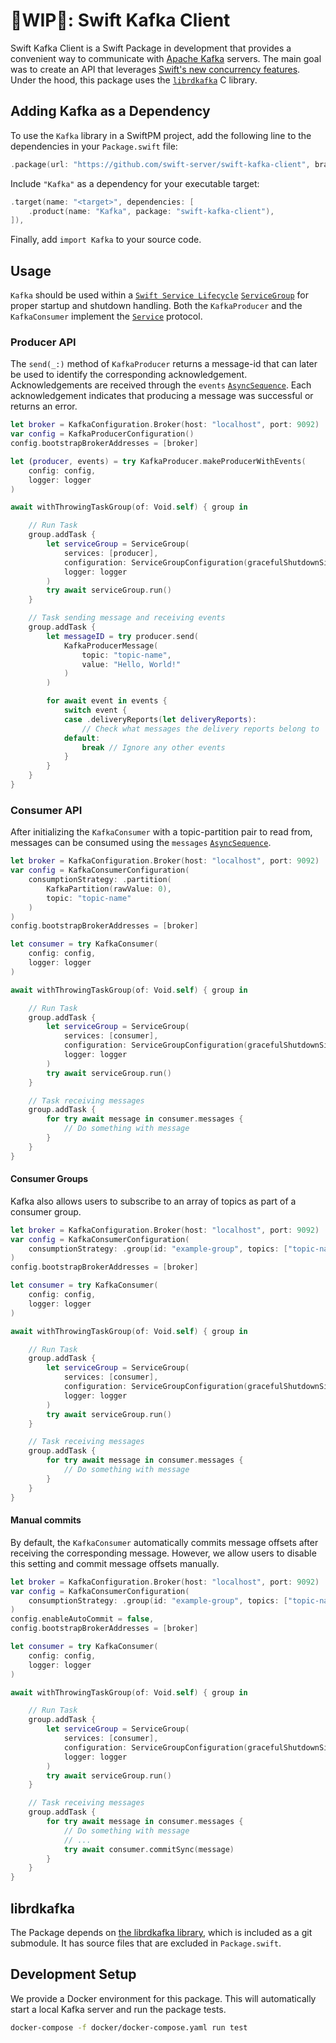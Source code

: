 # 🚧WIP🚧: Swift Kafka Client

Swift Kafka Client is a Swift Package in development that provides a convenient way to communicate with [Apache Kafka](https://kafka.apache.org) servers. The main goal was to create an API that leverages [Swift's new concurrency features](https://docs.swift.org/swift-book/LanguageGuide/Concurrency.html). Under the hood, this package uses the [`librdkafka`](https://github.com/confluentinc/librdkafka) C library.

## Adding Kafka as a Dependency

To use the `Kafka` library in a SwiftPM project,
add the following line to the dependencies in your `Package.swift` file:

```swift
.package(url: "https://github.com/swift-server/swift-kafka-client", branch: "main")
```

Include `"Kafka"` as a dependency for your executable target:

```swift
.target(name: "<target>", dependencies: [
    .product(name: "Kafka", package: "swift-kafka-client"),
]),
```

Finally, add `import Kafka` to your source code.

## Usage

`Kafka` should be used within a [`Swift Service Lifecycle`](https://github.com/swift-server/swift-service-lifecycle)
[`ServiceGroup`](https://swiftpackageindex.com/swift-server/swift-service-lifecycle/main/documentation/servicelifecycle/servicegroup) for proper startup and shutdown handling.
Both the `KafkaProducer` and the `KafkaConsumer` implement the [`Service`](https://swiftpackageindex.com/swift-server/swift-service-lifecycle/main/documentation/servicelifecycle/service) protocol.

### Producer API

The `send(_:)` method of `KafkaProducer` returns a message-id that can later be used to identify the corresponding acknowledgement. Acknowledgements are received through the `events` [`AsyncSequence`](https://developer.apple.com/documentation/swift/asyncsequence). Each acknowledgement indicates that producing a message was successful or returns an error.

```swift
let broker = KafkaConfiguration.Broker(host: "localhost", port: 9092)
var config = KafkaProducerConfiguration()
config.bootstrapBrokerAddresses = [broker]

let (producer, events) = try KafkaProducer.makeProducerWithEvents(
    config: config,
    logger: logger
)

await withThrowingTaskGroup(of: Void.self) { group in

    // Run Task
    group.addTask {
        let serviceGroup = ServiceGroup(
            services: [producer],
            configuration: ServiceGroupConfiguration(gracefulShutdownSignals: []),
            logger: logger
        )
        try await serviceGroup.run()
    }

    // Task sending message and receiving events
    group.addTask {
        let messageID = try producer.send(
            KafkaProducerMessage(
                topic: "topic-name",
                value: "Hello, World!"
            )
        )

        for await event in events {
            switch event {
            case .deliveryReports(let deliveryReports):
                // Check what messages the delivery reports belong to
            default:
                break // Ignore any other events
            }
        }
    }
}
```

### Consumer API

After initializing the `KafkaConsumer` with a topic-partition pair to read from, messages can be consumed using the `messages` [`AsyncSequence`](https://developer.apple.com/documentation/swift/asyncsequence).

```swift
let broker = KafkaConfiguration.Broker(host: "localhost", port: 9092)
var config = KafkaConsumerConfiguration(
    consumptionStrategy: .partition(
        KafkaPartition(rawValue: 0),
        topic: "topic-name"
    )
)
config.bootstrapBrokerAddresses = [broker]

let consumer = try KafkaConsumer(
    config: config,
    logger: logger
)

await withThrowingTaskGroup(of: Void.self) { group in

    // Run Task
    group.addTask {
        let serviceGroup = ServiceGroup(
            services: [consumer],
            configuration: ServiceGroupConfiguration(gracefulShutdownSignals: []),
            logger: logger
        )
        try await serviceGroup.run()
    }

    // Task receiving messages
    group.addTask {
        for try await message in consumer.messages {
            // Do something with message
        }
    }
}
```

#### Consumer Groups

Kafka also allows users to subscribe to an array of topics as part of a consumer group.

```swift
let broker = KafkaConfiguration.Broker(host: "localhost", port: 9092)
var config = KafkaConsumerConfiguration(
    consumptionStrategy: .group(id: "example-group", topics: ["topic-name"])
)
config.bootstrapBrokerAddresses = [broker]

let consumer = try KafkaConsumer(
    config: config,
    logger: logger
)

await withThrowingTaskGroup(of: Void.self) { group in

    // Run Task
    group.addTask {
        let serviceGroup = ServiceGroup(
            services: [consumer],
            configuration: ServiceGroupConfiguration(gracefulShutdownSignals: []),
            logger: logger
        )
        try await serviceGroup.run()
    }

    // Task receiving messages
    group.addTask {
        for try await message in consumer.messages {
            // Do something with message
        }
    }
}
```

#### Manual commits

By default, the `KafkaConsumer` automatically commits message offsets after receiving the corresponding message. However, we allow users to disable this setting and commit message offsets manually.

```swift
let broker = KafkaConfiguration.Broker(host: "localhost", port: 9092)
var config = KafkaConsumerConfiguration(
    consumptionStrategy: .group(id: "example-group", topics: ["topic-name"])
)
config.enableAutoCommit = false,
config.bootstrapBrokerAddresses = [broker]

let consumer = try KafkaConsumer(
    config: config,
    logger: logger
)

await withThrowingTaskGroup(of: Void.self) { group in

    // Run Task
    group.addTask {
        let serviceGroup = ServiceGroup(
            services: [consumer],
            configuration: ServiceGroupConfiguration(gracefulShutdownSignals: []),
            logger: logger
        )
        try await serviceGroup.run()
    }

    // Task receiving messages
    group.addTask {
        for try await message in consumer.messages {
            // Do something with message
            // ...
            try await consumer.commitSync(message)
        }
    }
}
```

## librdkafka

The Package depends on [the librdkafka library](https://github.com/confluentinc/librdkafka), which is included as a git submodule.
It has source files that are excluded in `Package.swift`.

## Development Setup

We provide a Docker environment for this package. This will automatically start a local Kafka server and run the package tests.

```bash
docker-compose -f docker/docker-compose.yaml run test
```
